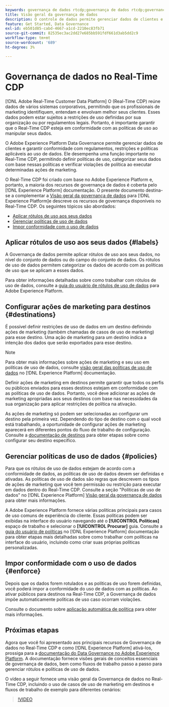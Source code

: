 ```yaml
---
keywords: governança de dados rtcdp;governança de dados rtcdp;governança de dados do perfil de dados do cliente em tempo real
title: Visão geral da governança de dados
description: O controle de dados permite gerenciar dados de clientes e garantir a conformidade com regulamentos, restrições e políticas aplicáveis ao uso de dados.
feature: Get Started, Data Governance
exl-id: eb501d85-cabd-4667-a1cd-2210ec83fb71
source-git-commit: 82535ec3ac2dd27e685bb591fdf661d3ab5dd2c9
workflow-type: tm+mt
source-wordcount: '689'
ht-degree: 3%

---
```


# Governança de dados no Real-Time CDP

[!DNL Adobe Real-Time Customer Data Platform] O (Real-Time CDP) reúne dados de vários sistemas corporativos, permitindo que os profissionais de marketing identifiquem, entendam e envolvam melhor seus clientes. Esses dados podem estar sujeitos a restrições de uso definidas por sua organização ou por regulamentos legais. Portanto, é importante garantir que o Real-Time CDP esteja em conformidade com as políticas de uso ao manipular seus dados.

O Adobe Experience Platform Data Governance permite gerenciar dados de clientes e garantir conformidade com regulamentos, restrições e políticas aplicáveis ao uso de dados. Ele desempenha uma função importante no Real-Time CDP, permitindo definir políticas de uso, categorizar seus dados com base nessas políticas e verificar violações de política ao executar determinadas ações de marketing.

O Real-Time CDP foi criado com base no Adobe Experience Platform e, portanto, a maioria dos recursos de governança de dados é coberta pelo [!DNL Experience Platform] documentação. O presente documento destina-se a complementar a [Visão geral da governança de dados](../../data-governance/home.md) para [!DNL Experience Platform]e descreve os recursos de governança disponíveis no Real-Time CDP. Os seguintes tópicos são abordados:

* [Aplicar rótulos de uso aos seus dados](#labels)
* [Gerenciar políticas de uso de dados](#policies)
* [Impor conformidade com o uso de dados](#enforce)

## Aplicar rótulos de uso aos seus dados {#labels}

A Governança de dados permite aplicar rótulos de uso aos seus dados, no nível do conjunto de dados ou do campo do conjunto de dados. Os rótulos de uso de dados permitem categorizar os dados de acordo com as políticas de uso que se aplicam a esses dados.

Para obter informações detalhadas sobre como trabalhar com rótulos de uso de dados, consulte a [guia do usuário de rótulos de uso de dados](../../data-governance/labels/overview.md) para Adobe Experience Platform.

## Configurar ações de marketing para destinos {#destinations}

É possível definir restrições de uso de dados em um destino definindo ações de marketing (também chamadas de casos de uso de marketing) para esse destino. Uma ação de marketing para um destino indica a intenção dos dados que serão exportados para esse destino.

>[!NOTE]
>
>Para obter mais informações sobre ações de marketing e seu uso em políticas de uso de dados, consulte [visão geral das políticas de uso de dados](../../data-governance/policies/overview.md) no [!DNL Experience Platform] documentação.

Definir ações de marketing em destinos permite garantir que todos os perfis ou públicos enviados para esses destinos estejam em conformidade com as políticas de uso de dados. Portanto, você deve adicionar as ações de marketing apropriadas aos seus destinos com base nas necessidades da sua organização para aplicar restrições de política na ativação.

As ações de marketing só podem ser selecionadas ao configurar um destino pela primeira vez. Dependendo do tipo de destino com o qual você está trabalhando, a oportunidade de configurar ações de marketing aparecerá em diferentes pontos do fluxo de trabalho de configuração. Consulte a [documentação de destinos](../destinations/overview.md) para obter etapas sobre como configurar seu destino específico.

## Gerenciar políticas de uso de dados {#policies}

Para que os rótulos de uso de dados estejam de acordo com a conformidade de dados, as políticas de uso de dados devem ser definidas e ativadas. As políticas de uso de dados são regras que descrevem os tipos de ações de marketing que você tem permissão ou restrição para executar em dados dentro do Real-Time CDP. Consulte a seção &quot;Políticas de uso de dados&quot; no [!DNL Experience Platform] [Visão geral da governança de dados](../../data-governance/home.md) para obter mais informações.

A Adobe Experience Platform fornece várias políticas principais para casos de uso comuns de experiência do cliente. Essas políticas podem ser exibidas na interface do usuário navegando até o **[!UICONTROL Políticas]** espaço de trabalho e selecionar o **[!UICONTROL Procurar]** guia. Consulte a [guia do usuário de políticas](../../data-governance/policies/user-guide.md) no [!DNL Experience Platform] documentação para obter etapas mais detalhadas sobre como trabalhar com políticas na interface do usuário, incluindo como criar suas próprias políticas personalizadas.

## Impor conformidade com o uso de dados {#enforce}

Depois que os dados forem rotulados e as políticas de uso forem definidas, você poderá impor a conformidade do uso de dados com as políticas. Ao ativar públicos para destinos na Real-Time CDP, a Governança de dados impõe automaticamente políticas de uso caso ocorram violações.

Consulte o documento sobre [aplicação automática de política](../../data-governance/enforcement/auto-enforcement.md) para obter mais informações.

## Próximas etapas

Agora que você foi apresentado aos principais recursos de Governança de dados no Real-Time CDP e como [!DNL Experience Platform] ativá-los, prossiga para a [documentação do Data Governance no Adobe Experience Platform](../../data-governance/home.md). A documentação fornece visões gerais de conceitos essenciais de governança de dados, bem como fluxos de trabalho passo a passo para gerenciar rótulos e políticas de uso de dados.

O vídeo a seguir fornece uma visão geral da Governança de dados no Real-Time CDP, incluindo o uso de casos de uso de marketing em destinos e fluxos de trabalho de exemplo para diferentes cenários:

>[!VIDEO](https://video.tv.adobe.com/v/33631?quality=12&learn=on)
